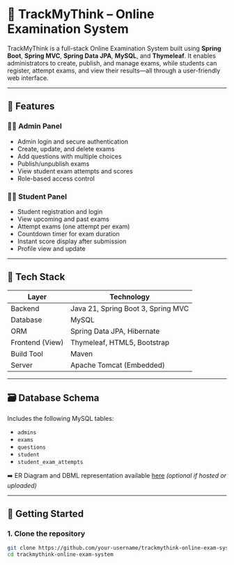 # 🧠 TrackMyThink – Online Examination System

TrackMyThink is a full-stack Online Examination System built using **Spring Boot**, **Spring MVC**, **Spring Data JPA**, **MySQL**, and **Thymeleaf**. It enables administrators to create, publish, and manage exams, while students can register, attempt exams, and view their results—all through a user-friendly web interface.

---

## 📌 Features

### 👩‍💼 Admin Panel
- Admin login and secure authentication
- Create, update, and delete exams
- Add questions with multiple choices
- Publish/unpublish exams
- View student exam attempts and scores
- Role-based access control

### 👨‍🎓 Student Panel
- Student registration and login
- View upcoming and past exams
- Attempt exams (one attempt per exam)
- Countdown timer for exam duration
- Instant score display after submission
- Profile view and update

---

## 🧱 Tech Stack

| Layer             | Technology                         |
|------------------|-------------------------------------|
| Backend           | Java 21, Spring Boot 3, Spring MVC |
| Database          | MySQL                              |
| ORM               | Spring Data JPA, Hibernate          |
| Frontend (View)   | Thymeleaf, HTML5, Bootstrap         |
| Build Tool        | Maven                              |
| Server            | Apache Tomcat (Embedded)           |

---

## 🗃️ Database Schema

Includes the following MySQL tables:
- `admins`
- `exams`
- `questions`
- `student`
- `student_exam_attempts`

➡️ ER Diagram and DBML representation available [here](#) *(optional if hosted or uploaded)*

---

## 🚀 Getting Started

### 1. Clone the repository
```bash
git clone https://github.com/your-username/trackmythink-online-exam-system.git
cd trackmythink-online-exam-system
